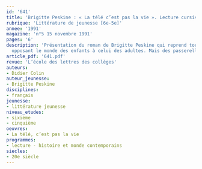 ```yaml
---
id: '641'
title: 'Brigitte Peskine : « La télé c’est pas la vie ». Lecture cursive '
rubrique: 'Littérature de jeunesse [6e-5e]'
annee: '1991'
magazine: 'n°5 15 novembre 1991'
pages: '6'
description: 'Présentation du roman de Brigitte Peskine qui reprend tous les aspects
  opposant le monde des enfants à celui des adultes. Mais des passerelles existent…'
article_pdf: '641.pdf'
revue: 'L’école des lettres des collèges'
auteurs:
- Didier Colin
auteur_jeunesse:
- Brigitte Peskine
disciplines:
- français
jeunesse:
- littérature jeunesse
niveau_etudes:
- sixième
- cinquième
oeuvres:
- La télé, c’est pas la vie
programmes:
- lecture - histoire et monde contemporains
siecles:
- 20e siècle
---
```


